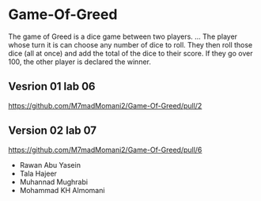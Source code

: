 # Game-Of-Greed

The game of Greed is a dice game between two players. ... The player whose turn it is can choose any number of dice to roll. They then roll those dice (all at once) and add the total of the dice to their score. If they go over 100, the other player is declared the winner.


## Vesrion 01 lab 06
https://github.com/M7madMomani2/Game-Of-Greed/pull/2
## Version 02 lab 07
https://github.com/M7madMomani2/Game-Of-Greed/pull/6

- Rawan Abu Yasein 
- Tala Hajeer
- Muhannad Mughrabi
- Mohammad KH Almomani

